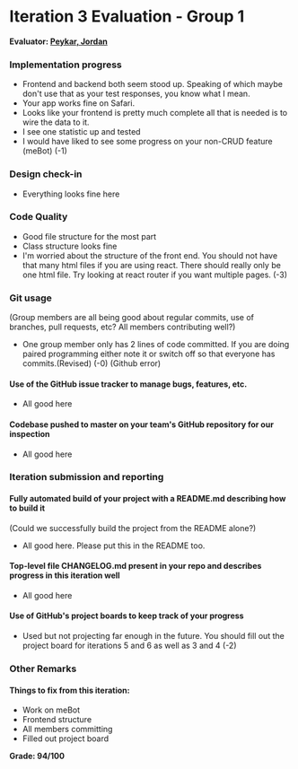 # Iteration 3 Evaluation - Group 1

**Evaluator: [Peykar, Jordan](mailto:jpeykar1@jhu.edu)**

### Implementation progress
* Frontend and backend both seem stood up. Speaking of which maybe don't use that as your test responses, you know what I mean.
* Your app works fine on Safari.
* Looks like your frontend is pretty much complete all that is needed is to wire the data to it.
* I see one statistic up and tested
* I would have liked to see some progress on your non-CRUD feature (meBot) (-1)

### Design check-in
* Everything looks fine here

### Code Quality
* Good file structure for the most part
* Class structure looks fine
* I'm worried about the structure of the front end. You should not have that many html files if you are using react. There should really only be one html file. Try looking at react router if you want multiple pages. (-3)

### Git usage
(Group members are all being good about regular commits, use of branches, pull requests, etc?  All members contributing well?)
- One group member only has 2 lines of code committed. If you are doing paired programming either note it or switch off so that everyone has commits.(Revised) (-0) (Github error)

#### Use of the GitHub issue tracker to manage bugs, features, etc.
* All good here

#### Codebase pushed to master on your team's GitHub repository for our inspection
* All good here

### Iteration submission and reporting

#### Fully automated build of your project with a README.md describing how to build it
(Could we successfully build the project from the README alone?)
* All good here. Please put this in the README too.

#### Top-level file CHANGELOG.md present in your repo and describes progress in this iteration well
* All good here

#### Use of GitHub's project boards to keep track of your progress
* Used but not projecting far enough in the future. You should fill out the project board for iterations 5 and 6 as well as 3 and 4 (-2)

### Other Remarks
#### Things to fix from this iteration:
* Work on meBot
* Frontend structure
* All members committing
* Filled out project board

**Grade: 94/100**
